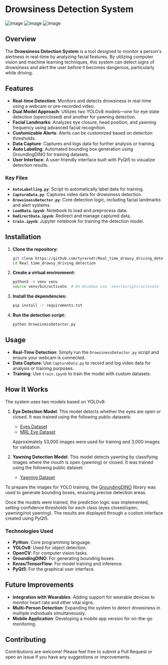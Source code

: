 # Drowsiness Detection System

![image](https://github.com/user-attachments/assets/81ab2ce9-94ed-479b-bb76-d289c99800fc)
![image](https://github.com/user-attachments/assets/0615e219-f623-47ff-9448-946a9c273500)
![image](https://github.com/user-attachments/assets/b25705ed-d976-45a3-a080-fe1e12f220fd)

## Overview

The **Drowsiness Detection System** is a tool designed to monitor a person's alertness in real-time by analyzing facial features. By utilizing computer vision and machine learning techniques, this system can detect signs of drowsiness and alert the user before it becomes dangerous, particularly while driving.

## Features

- **Real-time Detection**: Monitors and detects drowsiness in real-time using a webcam or pre-recorded video.
- **Dual Model Approach**: Utilizes two YOLOv8 models—one for eye state detection (open/closed) and another for yawning detection.
- **Facial Landmarks**: Analyzes eye closure, head position, and yawning frequency using advanced facial recognition.
- **Customizable Alerts**: Alerts can be customized based on detection thresholds.
- **Data Capture**: Captures and logs data for further analysis or training.
- **Auto Labeling**: Automated bounding box generation using GroundingDINO for training datasets.
- **User Interface**: A user-friendly interface built with PyQt5 to visualize detection results.

### Key Files

- **`AutoLabelling.py`**: Script to automatically label data for training.
- **`CaptureData.py`**: Captures video data for drowsiness detection.
- **`DrowsinessDetector.py`**: Core detection logic, including facial landmarks and alert systems.
- **`LoadData.ipynb`**: Notebook to load and preprocess data.
- **`RedirectData.ipynb`**: Redirect and manage captured data.
- **`train.ipynb`**: Jupyter notebook for training the detection model.

## Installation

1. **Clone the repository:**
    ```bash
    git clone https://github.com/tyrerodr/Real_time_drowsy_driving_detection.git
    cd Real_time_drowsy_driving_detection
    ```

2. **Create a virtual environment:**
    ```bash
    python3 -m venv venv
    source venv/bin/activate  # On Windows use `venv\Scripts\activate`
    ```

3. **Install the dependencies:**
    ```bash
    pip install -r requirements.txt
    ```

4. **Run the detection script:**
    ```bash
    python DrowsinessDetector.py
    ```

## Usage

- **Real-Time Detection**: Simply run the `DrowsinessDetector.py` script and ensure your webcam is connected.
- **Data Capture**: Use `CaptureData.py` to record and log video data for analysis or training purposes.
- **Training**: Use `train.ipynb` to train the model with custom datasets.

## How It Works

The system uses two models based on YOLOv8:

1. **Eye Detection Model**: This model detects whether the eyes are open or closed. It was trained using the following public datasets:
    - [Eyes Dataset](https://www.kaggle.com/datasets/charunisa/eyes-dataset/code)
    - [MRL Eye Dataset](https://www.kaggle.com/datasets/tauilabdelilah/mrl-eye-dataset)

   Approximately 53,000 images were used for training and 3,000 images for validation.

2. **Yawning Detection Model**: This model detects yawning by classifying images where the mouth is open (yawning) or closed. It was trained using the following public dataset:
    - [Yawning Dataset](https://www.kaggle.com/datasets/deepankarvarma/yawning-dataset-classification?select=yawn)

To prepare the images for YOLO training, the [GroundingDINO](https://github.com/IDEA-Research/GroundingDINO) library was used to generate bounding boxes, ensuring precise detection areas.

Once the models were trained, the prediction logic was implemented, setting confidence thresholds for each class (eyes closed/open, yawning/not yawning). The results are displayed through a custom interface created using PyQt5.

### Technologies Used

- **Python**: Core programming language.
- **YOLOv8**: Used for object detection.
- **OpenCV**: For computer vision tasks.
- **GroundingDINO**: For generating bounding boxes.
- **Keras/TensorFlow**: For model training and inference.
- **PyQt5**: For the graphical user interface.

## Future Improvements

- **Integration with Wearables**: Adding support for wearable devices to monitor heart rate and other vital signs.
- **Multi-Person Detection**: Expanding the system to detect drowsiness in multiple individuals simultaneously.
- **Mobile Application**: Developing a mobile app version for on-the-go monitoring.

## Contributing

Contributions are welcome! Please feel free to submit a Pull Request or open an issue if you have any suggestions or improvements.

